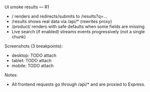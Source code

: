 UI smoke results — R1

- / renders and redirects/submits to /results?q=...
- /results shows real data via /api/* (rewrites proxy)
- /product/<mpn> renders with safe defaults when some fields are missing
- Live search (if enabled) streams events progressively (not a single chunk)

Screenshots (3 breakpoints):
- desktop: TODO attach
- tablet: TODO attach
- mobile: TODO attach

Notes:
- All frontend requests go through /api/* and are proxied to Express.
